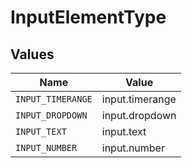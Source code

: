 # InputElementType


## Values

| Name              | Value             |
| ----------------- | ----------------- |
| `INPUT_TIMERANGE` | input.timerange   |
| `INPUT_DROPDOWN`  | input.dropdown    |
| `INPUT_TEXT`      | input.text        |
| `INPUT_NUMBER`    | input.number      |